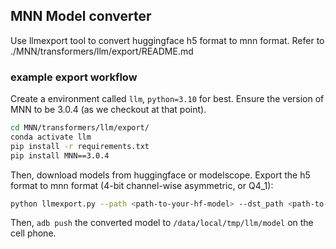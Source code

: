 ## MNN Model converter
Use llmexport tool to convert huggingface h5 format to mnn format. 
Refer to ./MNN/transformers/llm/export/README.md

### example export workflow
Create a environment called `llm`, `python=3.10` for best. Ensure the version of MNN to be 3.0.4  (as we checkout at that point).

```bash
cd MNN/transformers/llm/export/
conda activate llm
pip install -r requirements.txt
pip install MNN==3.0.4
```

Then, download models from huggingface or modelscope. Export the h5 format to mnn format (4-bit channel-wise asymmetric, or Q4_1):

```bash
python llmexport.py --path <path-to-your-hf-model> --dst_path <path-to-dst-mnn-path> --export mnn --quant_bit 4 --quant_block 0
```

Then, `adb push` the converted model to `/data/local/tmp/llm/model` on the cell phone.